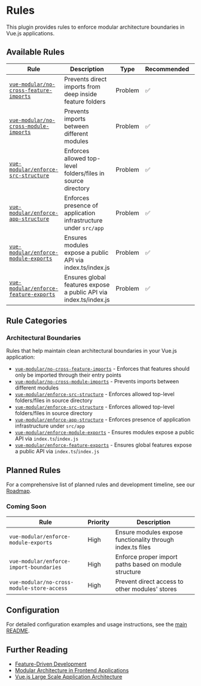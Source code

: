 # Rules

This plugin provides rules to enforce modular architecture boundaries in Vue.js applications.

## Available Rules

| Rule                                                                          | Description                                                       | Type    | Recommended | Fixable |
| ----------------------------------------------------------------------------- | ----------------------------------------------------------------- | ------- | ----------- | ------- |
| [`vue-modular/no-cross-feature-imports`](./rules/no-cross-feature-imports.md) | Prevents direct imports from deep inside feature folders          | Problem | ✅          | ❌      |
| [`vue-modular/no-cross-module-imports`](./rules/no-cross-module-imports.md)   | Prevents imports between different modules                        | Problem | ✅          | ❌      |
| [`vue-modular/enforce-src-structure`](./rules/enforce-src-structure.md)                       | Enforces allowed top-level folders/files in source directory      | Problem | ✅          | ❌      |
| [`vue-modular/enforce-app-structure`](./rules/enforce-app-structure.md)       | Enforces presence of application infrastructure under `src/app`   | Problem | ✅          | ❌      |
| [`vue-modular/enforce-module-exports`](./rules/enforce-module-exports.md)     | Ensures modules expose a public API via index.ts/index.js         | Problem | ✅          | ❌      |
| [`vue-modular/enforce-feature-exports`](./rules/enforce-feature-exports.md)   | Ensures global features expose a public API via index.ts/index.js | Problem | ✅          | ❌      |

## Rule Categories

### Architectural Boundaries

Rules that help maintain clean architectural boundaries in your Vue.js application:

- [`vue-modular/no-cross-feature-imports`](./rules/no-cross-feature-imports.md) - Enforces that features should only be imported through their entry points
- [`vue-modular/no-cross-module-imports`](./rules/no-cross-module-imports.md) - Prevents imports between different modules
- [`vue-modular/enforce-src-structure`](./rules/enforce-src-structure.md) - Enforces allowed top-level folders/files in source directory
- [`vue-modular/enforce-src-structure`](./rules/enforce-src-structure.md) - Enforces allowed top-level folders/files in source directory
- [`vue-modular/enforce-app-structure`](./rules/enforce-app-structure.md) - Enforces presence of application infrastructure under `src/app`
- [`vue-modular/enforce-module-exports`](./rules/enforce-module-exports.md) - Ensures modules expose a public API via `index.ts`/`index.js`
- [`vue-modular/enforce-feature-exports`](./rules/enforce-feature-exports.md) - Ensures global features expose a public API via `index.ts`/`index.js`

## Planned Rules

For a comprehensive list of planned rules and development timeline, see our [Roadmap](./roadmap.md).

### Coming Soon

| Rule                                       | Priority | Description                                                |
| ------------------------------------------ | -------- | ---------------------------------------------------------- |
| `vue-modular/enforce-module-exports`       | High     | Ensure modules expose functionality through index.ts files |
| `vue-modular/enforce-import-boundaries`    | High     | Enforce proper import paths based on module structure      |
| `vue-modular/no-cross-module-store-access` | High     | Prevent direct access to other modules' stores             |

## Configuration

For detailed configuration examples and usage instructions, see the [main README](../README.md).

## Further Reading

- [Feature-Driven Development](https://en.wikipedia.org/wiki/Feature-driven_development)
- [Modular Architecture in Frontend Applications](https://martinfowler.com/articles/micro-frontends.html)
- [Vue.js Large Scale Application Architecture](https://vuejs.org/guide/scaling-up/state-management.html)
